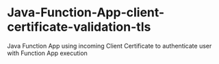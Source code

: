 # Java-Function-App-client-certificate-validation-tls
Java Function App using incoming Client Certificate to authenticate user with Function App execution
